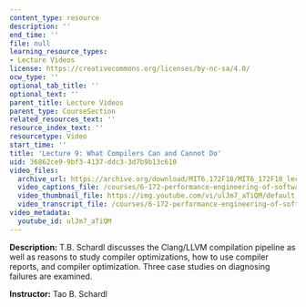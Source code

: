 ```yaml
---
content_type: resource
description: ''
end_time: ''
file: null
learning_resource_types:
- Lecture Videos
license: https://creativecommons.org/licenses/by-nc-sa/4.0/
ocw_type: ''
optional_tab_title: ''
optional_text: ''
parent_title: Lecture Videos
parent_type: CourseSection
related_resources_text: ''
resource_index_text: ''
resourcetype: Video
start_time: ''
title: 'Lecture 9: What Compilers Can and Cannot Do'
uid: 36862ce9-9bf3-4137-ddc3-3d7b9b13c610
video_files:
  archive_url: https://archive.org/download/MIT6.172F18/MIT6_172F18_lecture_09_300k.mp4
  video_captions_file: /courses/6-172-performance-engineering-of-software-systems-fall-2018/9617f27d16605a8480399c37f32e6940_ulJm7_aTiQM.vtt
  video_thumbnail_file: https://img.youtube.com/vi/ulJm7_aTiQM/default.jpg
  video_transcript_file: /courses/6-172-performance-engineering-of-software-systems-fall-2018/052caf9eb417f1fd4dd67dbc34c3961b_ulJm7_aTiQM.pdf
video_metadata:
  youtube_id: ulJm7_aTiQM
---
```


**Description:** T.B. Schardl discusses the Clang/LLVM compilation pipeline as well as reasons to study compiler optimizations, how to use compiler reports, and compiler optimization. Three case studies on diagnosing failures are examined.

**Instructor:** Tao B. Schardl

